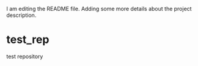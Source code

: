 I am editing the README file. Adding some more details about the project description.
# test_rep
test repository
